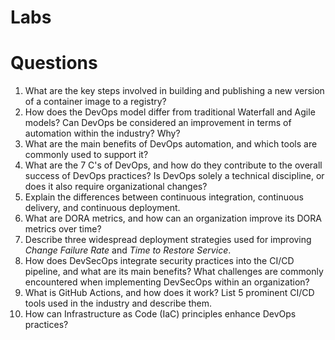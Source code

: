 # Labs

# Questions
1. What are the key steps involved in building and publishing a new version of a container image to a registry?
2. How does the DevOps model differ from traditional Waterfall and Agile models? Can DevOps be considered an improvement in terms of automation within the industry? Why?
3. What are the main benefits of DevOps automation, and which tools are commonly used to support it?
4. What are the 7 C's of DevOps, and how do they contribute to the overall success of DevOps practices? Is DevOps solely a technical discipline, or does it also require organizational changes?
5. Explain the differences between continuous integration, continuous delivery, and continuous deployment.
6. What are DORA metrics, and how can an organization improve its DORA metrics over time?
7. Describe three widespread deployment strategies used for improving *Change Failure Rate* and *Time to Restore Service*.
8. How does DevSecOps integrate security practices into the CI/CD pipeline, and what are its main benefits? What challenges are commonly encountered when implementing DevSecOps within an organization?
9. What is GitHub Actions, and how does it work? List 5 prominent CI/CD tools used in the industry and describe them. 
10. How can Infrastructure as Code (IaC) principles enhance DevOps practices?


